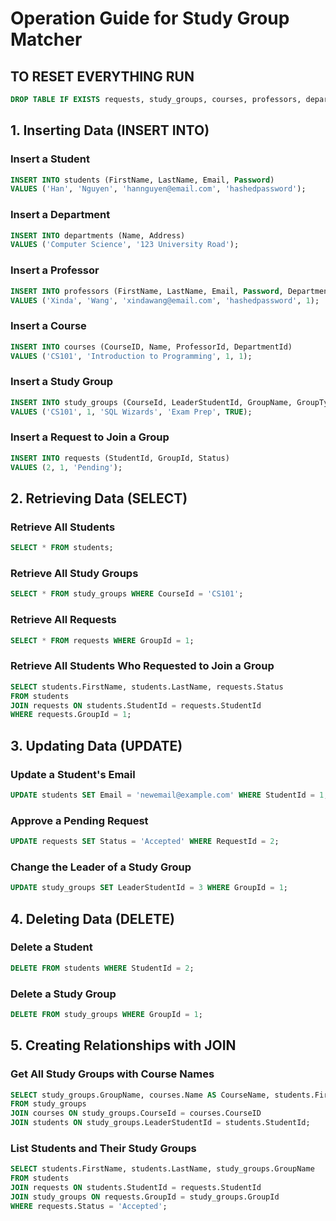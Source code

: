 # Operation Guide for Study Group Matcher

## TO RESET EVERYTHING RUN
```sql
DROP TABLE IF EXISTS requests, study_groups, courses, professors, departments, students;
```

## 1. Inserting Data (INSERT INTO)

### Insert a Student
```sql
INSERT INTO students (FirstName, LastName, Email, Password) 
VALUES ('Han', 'Nguyen', 'hannguyen@email.com', 'hashedpassword');
```

### Insert a Department
```sql
INSERT INTO departments (Name, Address)
VALUES ('Computer Science', '123 University Road');
```

### Insert a Professor
```sql
INSERT INTO professors (FirstName, LastName, Email, Password, DepartmentId) 
VALUES ('Xinda', 'Wang', 'xindawang@email.com', 'hashedpassword', 1);
```

### Insert a Course
```sql
INSERT INTO courses (CourseID, Name, ProfessorId, DepartmentId)
VALUES ('CS101', 'Introduction to Programming', 1, 1);
```

### Insert a Study Group
```sql
INSERT INTO study_groups (CourseId, LeaderStudentId, GroupName, GroupType, ProfessorApproval)
VALUES ('CS101', 1, 'SQL Wizards', 'Exam Prep', TRUE);
```

### Insert a Request to Join a Group
```sql
INSERT INTO requests (StudentId, GroupId, Status)
VALUES (2, 1, 'Pending');
```

## 2. Retrieving Data (SELECT)

### Retrieve All Students
```sql
SELECT * FROM students;
```

### Retrieve All Study Groups
```sql
SELECT * FROM study_groups WHERE CourseId = 'CS101';
```

### Retrieve All Requests
```sql
SELECT * FROM requests WHERE GroupId = 1;
```

### Retrieve All Students Who Requested to Join a Group
```sql
SELECT students.FirstName, students.LastName, requests.Status
FROM students
JOIN requests ON students.StudentId = requests.StudentId
WHERE requests.GroupId = 1;
```

## 3. Updating Data (UPDATE)

### Update a Student's Email
```sql
UPDATE students SET Email = 'newemail@example.com' WHERE StudentId = 1;
```

### Approve a Pending Request
```sql
UPDATE requests SET Status = 'Accepted' WHERE RequestId = 2;
```

### Change the Leader of a Study Group
```sql
UPDATE study_groups SET LeaderStudentId = 3 WHERE GroupId = 1;
```

## 4. Deleting Data (DELETE)

### Delete a Student
```sql
DELETE FROM students WHERE StudentId = 2;
```

### Delete a Study Group
```sql
DELETE FROM study_groups WHERE GroupId = 1;
```

## 5. Creating Relationships with JOIN

### Get All Study Groups with Course Names
```sql
SELECT study_groups.GroupName, courses.Name AS CourseName, students.FirstName AS Leader
FROM study_groups
JOIN courses ON study_groups.CourseId = courses.CourseID
JOIN students ON study_groups.LeaderStudentId = students.StudentId;
```

### List Students and Their Study Groups
```sql
SELECT students.FirstName, students.LastName, study_groups.GroupName
FROM students
JOIN requests ON students.StudentId = requests.StudentId
JOIN study_groups ON requests.GroupId = study_groups.GroupId
WHERE requests.Status = 'Accepted';
```
